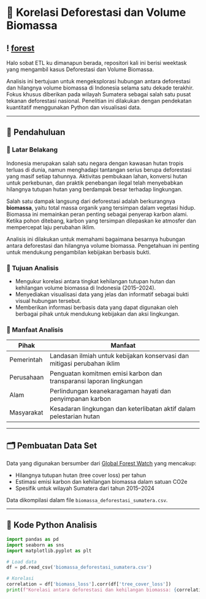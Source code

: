# 🌲 Korelasi Deforestasi dan Volume Biomassa

! [forest](https://github.com/Asfa-Asfialana/DEFORESTASI-DAN-VOLUME-BIOMASSA/blob/main/Diforestasi/FOREST.gif)
-----
Halo sobat ETL ku dimanapun berada, repositori kali ini berisi weektask yang mengambil kasus Deforestasi dan Volume Biomassa. 

Analisis ini bertujuan untuk mengeksplorasi hubungan antara deforestasi dan hilangnya volume biomassa di Indonesia selama satu dekade terakhir. Fokus khusus diberikan pada wilayah Sumatera sebagai salah satu pusat tekanan deforestasi nasional. Penelitian ini dilakukan dengan pendekatan kuantitatif menggunakan Python dan visualisasi data.

---

## 🧭 Pendahuluan

### 📌 Latar Belakang

Indonesia merupakan salah satu negara dengan kawasan hutan tropis terluas di dunia, namun menghadapi tantangan serius berupa deforestasi yang masif setiap tahunnya. Aktivitas pembukaan lahan, konversi hutan untuk perkebunan, dan praktik penebangan ilegal telah menyebabkan hilangnya tutupan hutan yang berdampak besar terhadap lingkungan.

Salah satu dampak langsung dari deforestasi adalah berkurangnya **biomassa**, yaitu total massa organik yang tersimpan dalam vegetasi hidup. Biomassa ini memainkan peran penting sebagai penyerap karbon alami. Ketika pohon ditebang, karbon yang tersimpan dilepaskan ke atmosfer dan mempercepat laju perubahan iklim.

Analisis ini dilakukan untuk memahami bagaimana besarnya hubungan antara deforestasi dan hilangnya volume biomassa. Pengetahuan ini penting untuk mendukung pengambilan kebijakan berbasis bukti.

### 🎯 Tujuan Analisis

- Mengukur korelasi antara tingkat kehilangan tutupan hutan dan kehilangan volume biomassa di Indonesia (2015–2024).
- Menyediakan visualisasi data yang jelas dan informatif sebagai bukti visual hubungan tersebut.
- Memberikan informasi berbasis data yang dapat digunakan oleh berbagai pihak untuk mendukung kebijakan dan aksi lingkungan.

### 🌱 Manfaat Analisis

| Pihak         | Manfaat                                                                 |
|---------------|--------------------------------------------------------------------------|
| Pemerintah    | Landasan ilmiah untuk kebijakan konservasi dan mitigasi perubahan iklim |
| Perusahaan    | Penguatan komitmen emisi karbon dan transparansi laporan lingkungan     |
| Alam          | Perlindungan keanekaragaman hayati dan penyimpanan karbon                |
| Masyarakat    | Kesadaran lingkungan dan keterlibatan aktif dalam pelestarian hutan      |

---

## 🗂️ Pembuatan Data Set

Data yang digunakan bersumber dari [Global Forest Watch](https://data.globalforestwatch.org/) yang mencakup:
- Hilangnya tutupan hutan (tree cover loss) per tahun
- Estimasi emisi karbon dan kehilangan biomassa dalam satuan CO2e
- Spesifik untuk wilayah Sumatera dari tahun 2015–2024

Data dikompilasi dalam file `biomassa_deforestasi_sumatera.csv`.

---

## 🧪 Kode Python Analisis

```python
import pandas as pd
import seaborn as sns
import matplotlib.pyplot as plt

# Load data
df = pd.read_csv('biomassa_deforestasi_sumatera.csv')

# Korelasi
correlation = df['biomass_loss'].corr(df['tree_cover_loss'])
print(f"Korelasi antara deforestasi dan kehilangan biomassa: {correlation:.2f}")
